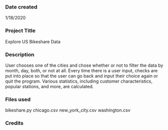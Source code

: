 ### Date created
1/18/2020

### Project Title
Explore US Bikeshare Data

### Description
User chooses one of the cities and chose whether or not to filter the data by month, day, both, or not at all. Every time there is a user input, checks are put into place so that the user can go back and input their choice again or quit the program. Various statistics, including customer characteristics, popular stations, and more, are calculated.

### Files used
bikeshare.py
chicago.csv
new_york_city.csv
washington.csv

### Credits
